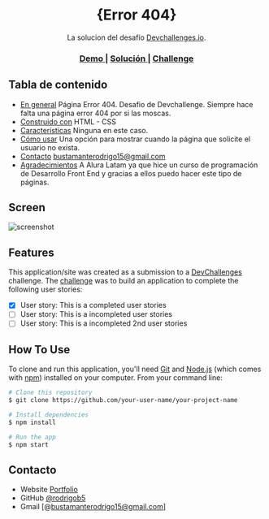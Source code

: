<!-- Please update value in the {}  -->

<h1 align="center">{Error 404}</h1>

<div align="center">
   La solucion del desafío <a href="http://devchallenges.io" target="_blank">Devchallenges.io</a>.
</div>

<div align="center">
  <h3>
    <a href="https://{https://rodrigo5b.github.io/Pagina404/}">
      Demo
    </a>
    <span> | </span>
    <a href="https://{https://github.com/Rodrigo5b/Pagina404}">
      Solución
    </a>
    <span> | </span>
    <a href="https://{https://github.com/Rodrigo5b/Pagina404}">
      Challenge
    </a>
  </h3>
</div>

<!-- TABLE OF CONTENTS -->

## Tabla de contenido

- [En general](#overview)
  Página Error 404. Desafio de Devchallenge. Siempre hace falta una página error 404 por si las moscas.
- [Construido con](#built-with)
  HTML - CSS
- [Características](#features)
  Ninguna en este caso.
- [Cómo usar](#how-to-use)
  Una opción para mostrar cuando la página que solicite el usuario no exista.
- [Contacto](#contact)
  bustamanterodrigo15@gmail.com
- [Agradecimientos](#acknowledgements)
  A Alura Latam ya que hice un curso de programación de Desarrollo Front End y gracias a ellos puedo hacer este tipo de páginas.
<!-- OVERVIEW -->

## Screen

![screenshot](https://i.postimg.cc/QCLLmXhL/Screenshot-1.png)

<!-- 
Introduce your projects by taking a screenshot or a gif. Try to tell visitors a story about your project by answering:

- Where can I see your demo?
- What was your experience?
- What have you learned/improved?
- Your wisdom? :)

### Built With
-->
<!-- This section should list any major frameworks that you built your project using. Here are a few examples.

- [React](https://reactjs.org/)
- [Vue.js](https://vuejs.org/)
- [Tailwind](https://tailwindcss.com/)
-->
## Features

<!-- List the features of your application or follow the template. Don't share the figma file here :) -->

This application/site was created as a submission to a [DevChallenges](https://devchallenges.io/challenges) challenge. The [challenge](https://devchallenges.io/challenges/TtUjDt19eIHxNQ4n5jps) was to build an application to complete the following user stories:

- [x] User story: This is a completed user stories
- [ ] User story: This is a incompleted user stories
- [ ] User story: This is a incompleted 2nd user stories

## How To Use

To clone and run this application, you'll need [Git](https://git-scm.com) and [Node.js](https://nodejs.org/en/download/) (which comes with [npm](http://npmjs.com)) installed on your computer. From your command line:

```bash
# Clone this repository
$ git clone https://github.com/your-user-name/your-project-name

# Install dependencies
$ npm install

# Run the app
$ npm start
```
<!--
## Agradecimientos

 This section should list any articles or add-ons/plugins that helps you to complete the project. This is optional but it will help you in the future. For exmpale 

- [Steps to replicate a design with only HTML and CSS](https://devchallenges-blogs.web.app/how-to-replicate-design/)
- [Node.js](https://nodejs.org/)
- [Marked - a markdown parser](https://github.com/chjj/marked)
-->
## Contacto

- Website [Portfolio](https://rodrigo5b.github.io/})
- GitHub [@rodrigob5](https://{github.com/your-usermame})
- Gmail [@bustamanterodrigo15@gmail.com]
<!--- Twitter [@your-twitter](https://{twitter.com/your-username})-->

